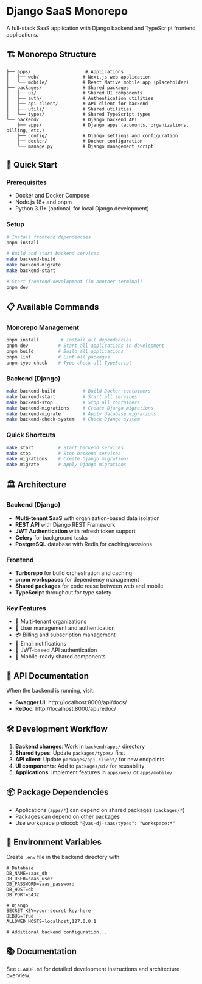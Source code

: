 # Django SaaS Monorepo

A full-stack SaaS application with Django backend and TypeScript frontend applications.

## 🏗️ Monorepo Structure

```
├── apps/                    # Applications
│   ├── web/                # Next.js web application
│   └── mobile/             # React Native mobile app (placeholder)
├── packages/               # Shared packages
│   ├── ui/                 # Shared UI components
│   ├── auth/               # Authentication utilities
│   ├── api-client/         # API client for backend
│   ├── utils/              # Shared utilities
│   └── types/              # Shared TypeScript types
└── backend/                # Django backend API
    ├── apps/               # Django apps (accounts, organizations, billing, etc.)
    ├── config/             # Django settings and configuration
    ├── docker/             # Docker configuration
    └── manage.py           # Django management script
```

## 🚀 Quick Start

### Prerequisites
- Docker and Docker Compose
- Node.js 18+ and pnpm
- Python 3.11+ (optional, for local Django development)

### Setup
```bash
# Install frontend dependencies
pnpm install

# Build and start backend services
make backend-build
make backend-migrate
make backend-start

# Start frontend development (in another terminal)
pnpm dev
```

## 📋 Available Commands

### Monorepo Management
```bash
pnpm install        # Install all dependencies
pnpm dev           # Start all applications in development
pnpm build         # Build all applications
pnpm lint          # Lint all packages
pnpm type-check    # Type check all TypeScript
```

### Backend (Django)
```bash
make backend-build          # Build Docker containers
make backend-start          # Start all services
make backend-stop           # Stop all containers
make backend-migrations     # Create Django migrations
make backend-migrate        # Apply database migrations
make backend-check-system   # Check Django system
```

### Quick Shortcuts
```bash
make start         # Start backend services
make stop          # Stop backend services
make migrations    # Create Django migrations
make migrate       # Apply Django migrations
```

## 🏛️ Architecture

### Backend (Django)
- **Multi-tenant SaaS** with organization-based data isolation
- **REST API** with Django REST Framework
- **JWT Authentication** with refresh token support
- **Celery** for background tasks
- **PostgreSQL** database with Redis for caching/sessions

### Frontend
- **Turborepo** for build orchestration and caching
- **pnpm workspaces** for dependency management
- **Shared packages** for code reuse between web and mobile
- **TypeScript** throughout for type safety

### Key Features
- 🏢 Multi-tenant organizations
- 👥 User management and authentication
- 💳 Billing and subscription management
- 📧 Email notifications
- 🔐 JWT-based API authentication
- 📱 Mobile-ready shared components

## 🔗 API Documentation

When the backend is running, visit:
- **Swagger UI**: http://localhost:8000/api/docs/
- **ReDoc**: http://localhost:8000/api/redoc/

## 🛠️ Development Workflow

1. **Backend changes**: Work in `backend/apps/` directory
2. **Shared types**: Update `packages/types/` first
3. **API client**: Update `packages/api-client/` for new endpoints
4. **UI components**: Add to `packages/ui/` for reusability
5. **Applications**: Implement features in `apps/web/` or `apps/mobile/`

## 📦 Package Dependencies

- Applications (`apps/*`) can depend on shared packages (`packages/*`)
- Packages can depend on other packages
- Use workspace protocol: `"@vas-dj-saas/types": "workspace:*"`

## 🔧 Environment Variables

Create `.env` file in the backend directory with:
```env
# Database
DB_NAME=saas_db
DB_USER=saas_user
DB_PASSWORD=saas_password
DB_HOST=db
DB_PORT=5432

# Django
SECRET_KEY=your-secret-key-here
DEBUG=True
ALLOWED_HOSTS=localhost,127.0.0.1

# Additional backend configuration...
```

## 📚 Documentation

See `CLAUDE.md` for detailed development instructions and architecture overview.